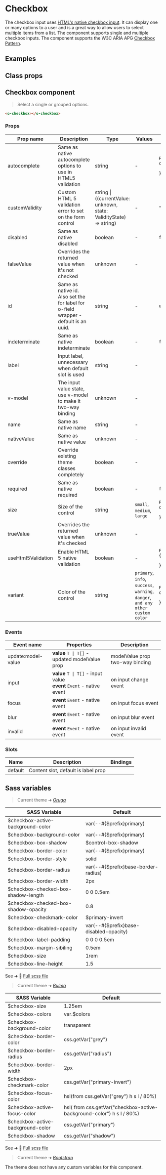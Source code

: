 # Checkbox

<div class="vp-doc">

The checkbox input uses [HTML's native checkbox input](https://developer.mozilla.org/en-US/docs/Web/HTML/Element/input/checkbox).
It can display one or many options to a user and is a great way to allow users to select multiple items from a list.
The component supports single and multiple checkbox inputs.
The component supports the W3C ARIA APG [Checkbox Pattern](https://www.w3.org/WAI/ARIA/apg/patterns/checkbox/).

</div>

<div class="vp-example">

## Examples

<example-checkbox />

</div>

<div class="vp-example">

## Class props

<inspector-checkbox-viewer />

</div>

<div class="vp-doc">

## Checkbox component

> Select a single or grouped options.

```html
<o-checkbox></o-checkbox>
```

### Props

| Prop name          | Description                                                                         | Type                                                                   | Values                                                                          | Default                                                                                                                                                |
| ------------------ | ----------------------------------------------------------------------------------- | ---------------------------------------------------------------------- | ------------------------------------------------------------------------------- | ------------------------------------------------------------------------------------------------------------------------------------------------------ |
| autocomplete       | Same as native autocomplete options to use in HTML5 validation                      | string                                                                 | -                                                                               | <div><small>From <b>config</b>:</small></div><code style='white-space: nowrap; padding: 0;'>checkbox: {<br>&nbsp;&nbsp;autocomplete: "off"<br>}</code> |
| customValidity     | Custom HTML 5 validation error to set on the form control                           | string \| ((currentValue: unknown, state: ValidityState) =&gt; string) | -                                                                               | <code style='white-space: nowrap; padding: 0;'>""</code>                                                                                               |
| disabled           | Same as native disabled                                                             | boolean                                                                | -                                                                               | <code style='white-space: nowrap; padding: 0;'>false</code>                                                                                            |
| falseValue         | Overrides the returned value when it's not checked                                  | unknown                                                                | -                                                                               |                                                                                                                                                        |
| id                 | Same as native id. Also set the for label for o-field wrapper - default is an uuid. | string                                                                 | -                                                                               | <code style='white-space: nowrap; padding: 0;'>useId()</code>                                                                                          |
| indeterminate      | Same as native indeterminate                                                        | boolean                                                                | -                                                                               | <code style='white-space: nowrap; padding: 0;'>false</code>                                                                                            |
| label              | Input label, unnecessary when default slot is used                                  | string                                                                 | -                                                                               |                                                                                                                                                        |
| v-model            | The input value state, use v-model to make it two-way binding                       | unknown                                                                | -                                                                               |                                                                                                                                                        |
| name               | Same as native name                                                                 | string                                                                 | -                                                                               |                                                                                                                                                        |
| nativeValue        | Same as native value                                                                | unknown                                                                | -                                                                               |                                                                                                                                                        |
| override           | Override existing theme classes completely                                          | boolean                                                                | -                                                                               |                                                                                                                                                        |
| required           | Same as native required                                                             | boolean                                                                | -                                                                               | <code style='white-space: nowrap; padding: 0;'>false</code>                                                                                            |
| size               | Size of the control                                                                 | string                                                                 | `small`, `medium`, `large`                                                      | <div><small>From <b>config</b>:</small></div><code style='white-space: nowrap; padding: 0;'>checkbox: {<br>&nbsp;&nbsp;size: undefined<br>}</code>     |
| trueValue          | Overrides the returned value when it's checked                                      | unknown                                                                | -                                                                               |                                                                                                                                                        |
| useHtml5Validation | Enable HTML 5 native validation                                                     | boolean                                                                | -                                                                               | <div><small>From <b>config</b>:</small></div><code style='white-space: nowrap; padding: 0;'>{<br>&nbsp;&nbsp;useHtml5Validation: true<br>}</code>      |
| variant            | Color of the control                                                                | string                                                                 | `primary`, `info`, `success`, `warning`, `danger`, `and any other custom color` | <div><small>From <b>config</b>:</small></div><code style='white-space: nowrap; padding: 0;'>checkbox: {<br>&nbsp;&nbsp;variant: undefined<br>}</code>  |

### Events

| Event name         | Properties                                                              | Description                     |
| ------------------ | ----------------------------------------------------------------------- | ------------------------------- |
| update:model-value | **value** `T \| T[]` - updated modelValue prop                          | modelValue prop two-way binding |
| input              | **value** `T \| T[]` - input value<br/>**event** `Event` - native event | on input change event           |
| focus              | **event** `Event` - native event                                        | on input focus event            |
| blur               | **event** `Event` - native event                                        | on input blur event             |
| invalid            | **event** `Event` - native event                                        | on input invalid event          |

### Slots

| Name    | Description                         | Bindings |
| ------- | ----------------------------------- | -------- |
| default | Content slot, default is label prop |          |

</div>

<div class="vp-doc">

## Sass variables

<div class="theme-oruga">

> Current theme ➜ _[Oruga](https://github.com/oruga-ui/theme-oruga)_

| SASS Variable                        | Default                                |
| ------------------------------------ | -------------------------------------- |
| $checkbox-active-background-color    | var(--#{$prefix}primary)               |
| $checkbox-background-color           | var(--#{$prefix}primary)               |
| $checkbox-box-shadow                 | $control-box-shadow                    |
| $checkbox-border-color               | var(--#{$prefix}primary)               |
| $checkbox-border-style               | solid                                  |
| $checkbox-border-radius              | var(--#{$prefix}base-border-radius)    |
| $checkbox-border-width               | 2px                                    |
| $checkbox-checked-box-shadow-length  | 0 0 0.5em                              |
| $checkbox-checked-box-shadow-opacity | 0.8                                    |
| $checkbox-checkmark-color            | $primary-invert                        |
| $checkbox-disabled-opacity           | var(--#{$prefix}base-disabled-opacity) |
| $checkbox-label-padding              | 0 0 0 0.5em                            |
| $checkbox-margin-sibiling            | 0.5em                                  |
| $checkbox-size                       | 1rem                                   |
| $checkbox-line-height                | 1.5                                    |

See ➜ 📄 [Full scss file](https://github.com/oruga-ui/theme-oruga/tree/main/src/assets/scss/components/_checkbox.scss)

</div>
<div class="theme-bulma">

> Current theme ➜ _[Bulma](https://github.com/oruga-ui/theme-bulma)_

| SASS Variable                     | Default                                                               |
| --------------------------------- | --------------------------------------------------------------------- |
| $checkbox-size                    | 1.25em                                                                |
| $checkbox-colors                  | var.$colors                                                           |
| $checkbox-background-color        | transparent                                                           |
| $checkbox-border-color            | css.getVar("grey")                                                    |
| $checkbox-border-radius           | css.getVar("radius")                                                  |
| $checkbox-border-width            | 2px                                                                   |
| $checkbox-checkmark-color         | css.getVar("primary-invert")                                          |
| $checkbox-focus-color             | hsl(from css.getVar("grey") h s l / 80%)                              |
| $checkbox-active-focus-color      | hsl( from css.getVar("checkbox-active-background-color") h s l / 80%) |
| $checkbox-active-background-color | css.getVar("primary")                                                 |
| $checkbox-shadow                  | css.getVar("shadow")                                                  |

See ➜ 📄 [Full scss file](https://github.com/oruga-ui/theme-bulma/tree/main/src/assets/scss/components/_checkbox.scss)

</div>
<div class="theme-bootstrap">

> Current theme ➜ _[Bootstrap](https://github.com/oruga-ui/theme-bootstrap)_

<p>The theme does not have any custom variables for this component.</p>
</div>

</div>
